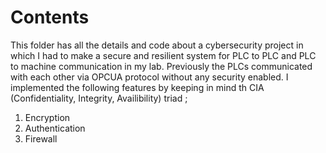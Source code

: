 # Contents 
This folder has all the details and code about a cybersecurity project in which I had to make a secure and resilient system for PLC to PLC and PLC to machine communication in my lab.
Previously the PLCs communicated with each other via OPCUA protocol without any security enabled. I implemented the following features by keeping in mind th CIA (Confidentiality, Integrity, Availibility) triad ;
1. Encryption
2. Authentication 
3. Firewall
